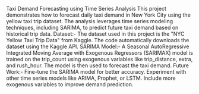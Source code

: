 Taxi Demand Forecasting using Time Series Analysis
This project demonstrates how to forecast daily taxi demand in New York City using the yellow taxi trip dataset. 
The analysis leverages time series modeling techniques, including SARIMA, to predict future taxi demand based on historical trip data.
Dataset:-
The dataset used in this project is the "NYC Yellow Taxi Trip Data" from Kaggle. The code automatically downloads the dataset using the Kaggle API.
SARIMA Model:-
A Seasonal AutoRegressive Integrated Moving Average with Exogenous Regressors (SARIMAX) model is trained on the trip_count using exogenous variables like trip_distance, extra, and rush_hour. 
The model is then used to forecast the taxi demand.
Future Work:-
Fine-tune the SARIMA model for better accuracy.
Experiment with other time series models like ARIMA, Prophet, or LSTM.
Include more exogenous variables to improve demand prediction.

